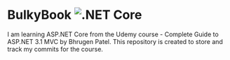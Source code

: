 # BulkyBook ![.NET Core](https://github.com/SambhavSacheti/BulkyBook/workflows/.NET%20Core/badge.svg)
I am learning ASP.NET Core from the Udemy course - Complete Guide to ASP.NET 3.1 MVC by Bhrugen Patel. This repository is created to store and track my commits for the course. 
